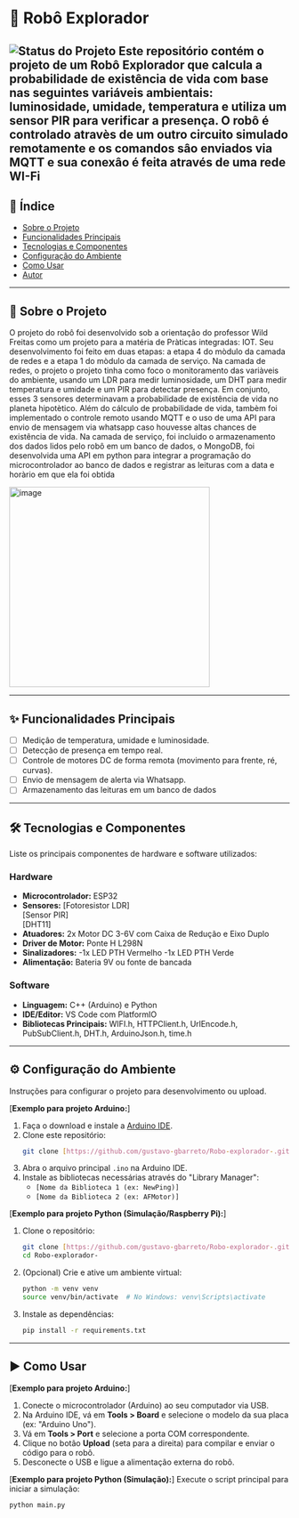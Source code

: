 # 🤖 Robô Explorador

![Status do Projeto](https://img.shields.io/badge/status-em_desenvolvimento-blueviolet)
Este repositório contém o projeto de um Robô Explorador que calcula a probabilidade de existência de vida com base nas seguintes variáveis ambientais: luminosidade, umidade, temperatura e utiliza um sensor PIR para verificar a presença. O robô é controlado atravès de um outro circuito simulado remotamente e os comandos sâo enviados via MQTT e sua conexâo é feita através de uma rede WI-Fi
---

## 📖 Índice

- [Sobre o Projeto](#-sobre-o-projeto)
- [Funcionalidades Principais](#-funcionalidades-principais)
- [Tecnologias e Componentes](#-tecnologias-e-componentes)
- [Configuração do Ambiente](#-configuração-do-ambiente)
- [Como Usar](#-como-usar)
- [Autor](#-autor)

---

## 📍 Sobre o Projeto


O projeto do robô foi desenvolvido sob a orientaçâo do professor Wild Freitas como um projeto para a matéria de Pràticas integradas: IOT. Seu desenvolvimento foi feito em duas etapas: a etapa 4 do mòdulo da camada de redes e a etapa 1 do mòdulo da camada de serviço.
Na camada de redes, o projeto o projeto tinha como foco o monitoramento das variàveis do ambiente, usando um LDR para medir luminosidade, um DHT para medir temperatura e umidade e um PIR para detectar presença. Em conjunto, esses 3 sensores determinavam a probabilidade de existência de vida no planeta hipotètico. Além do cálculo de probabilidade de vida, tambèm foi implementado o controle remoto usando MQTT e o uso de uma API para envio de mensagem via whatsapp caso houvesse altas chances de existência de vida.
Na camada de serviço, foi incluido o armazenamento dos dados lidos pelo robô em um banco de dados, o MongoDB, foi desenvolvida uma API em python para integrar a programaçâo do microcontrolador ao banco de dados e registrar as leituras com a data e horàrio em que ela foi obtida

<img width="360" height="360" alt="image" src="https://github.com/user-attachments/assets/61e0f7eb-2d99-407b-8814-3cb5da0578e4" />

---

## ✨ Funcionalidades Principais

- [ ] Mediçâo de temperatura, umidade e luminosidade.
- [ ] Detecção de presença em tempo real.
- [ ] Controle de motores DC de forma remota (movimento para frente, ré, curvas).
- [ ] Envio de mensagem de alerta via Whatsapp.
- [ ] Armazenamento das leituras em um banco de dados

---

## 🛠️ Tecnologias e Componentes

Liste os principais componentes de hardware e software utilizados:

### Hardware
* **Microcontrolador:** ESP32 
* **Sensores:**
  [Fotoresistor LDR]  
  [Sensor PIR]  
  [DHT11]  
* **Atuadores:** 2x Motor DC 3-6V com Caixa de Redução e Eixo Duplo 
* **Driver de Motor:** Ponte H L298N
* **Sinalizadores:**
  -1x LED PTH Vermelho
  -1x LED PTH Verde 
* **Alimentação:** Bateria 9V ou fonte de bancada

### Software
* **Linguagem:** C++ (Arduino) e Python
* **IDE/Editor:** VS Code com PlatformIO
* **Bibliotecas Principais:** WIFI.h, HTTPClient.h, UrlEncode.h, PubSubClient.h, DHT.h, ArduinoJson.h, time.h

---

## ⚙️ Configuração do Ambiente

Instruções para configurar o projeto para desenvolvimento ou upload.

[**Exemplo para projeto Arduino:**]
1.  Faça o download e instale a [Arduino IDE](https://www.arduino.cc/en/software).
2.  Clone este repositório:
    ```bash
    git clone [https://github.com/gustavo-gbarreto/Robo-explorador-.git](https://github.com/gustavo-gbarreto/Robo-explorador-.git)
    ```
3.  Abra o arquivo principal `.ino` na Arduino IDE.
4.  Instale as bibliotecas necessárias através do "Library Manager":
    * `[Nome da Biblioteca 1 (ex: NewPing)]`
    * `[Nome da Biblioteca 2 (ex: AFMotor)]`

[**Exemplo para projeto Python (Simulação/Raspberry Pi):**]
1.  Clone o repositório:
    ```bash
    git clone [https://github.com/gustavo-gbarreto/Robo-explorador-.git](https://github.com/gustavo-gbarreto/Robo-explorador-.git)
    cd Robo-explorador-
    ```
2.  (Opcional) Crie e ative um ambiente virtual:
    ```bash
    python -m venv venv
    source venv/bin/activate  # No Windows: venv\Scripts\activate
    ```
3.  Instale as dependências:
    ```bash
    pip install -r requirements.txt
    ```

---

## ▶️ Como Usar

[**Exemplo para projeto Arduino:**]
1.  Conecte o microcontrolador (Arduino) ao seu computador via USB.
2.  Na Arduino IDE, vá em **Tools > Board** e selecione o modelo da sua placa (ex: "Arduino Uno").
3.  Vá em **Tools > Port** e selecione a porta COM correspondente.
4.  Clique no botão **Upload** (seta para a direita) para compilar e enviar o código para o robô.
5.  Desconecte o USB e ligue a alimentação externa do robô.

[**Exemplo para projeto Python (Simulação):**]
Execute o script principal para iniciar a simulação:
```bash
python main.py
